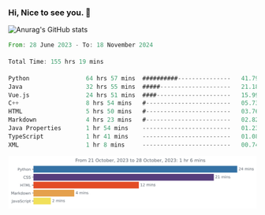 ### Hi, Nice to see you. 👋

<!--
**EtherFin/EtherFin** is a ✨ _special_ ✨ repository because its `README.md` (this file) appears on your GitHub profile.

Here are some ideas to get you started:

- 🔭 I’m currently working on ...
- 🌱 I’m currently learning ...
- 👯 I’m looking to collaborate on ...
- 🤔 I’m looking for help with ...
- 💬 Ask me about ...
- 📫 How to reach me: ...
- 😄 Pronouns: ...
- ⚡ Fun fact: ...
-->


![Anurag's GitHub stats](https://github-readme-stats.vercel.app/api?username=EtherFin&bg_color=30,e96443,e97f43,e99943,e9b443,e9ce43,e9e843,d3e943,bee943,a9e943,94e943&title_color=fff&text_color=000&show_icons=true&icon_color=000)


<!--START_SECTION:waka-->

```rust
From: 28 June 2023 - To: 18 November 2024

Total Time: 155 hrs 19 mins

Python                64 hrs 57 mins  ##########---------------   41.79 %
Java                  32 hrs 55 mins  #####--------------------   21.18 %
Vue.js                24 hrs 51 mins  ####---------------------   15.99 %
C++                   8 hrs 54 mins   #------------------------   05.73 %
HTML                  5 hrs 50 mins   #------------------------   03.76 %
Markdown              4 hrs 23 mins   #------------------------   02.82 %
Java Properties       1 hr 54 mins    -------------------------   01.23 %
TypeScript            1 hr 41 mins    -------------------------   01.08 %
XML                   1 hr 8 mins     -------------------------   00.74 %
```

<!--END_SECTION:waka-->

<img
  src="https://github.com/EtherFin/EtherFin/blob/master/images/stat.svg"
  alt="Work Dashboard"
/>

